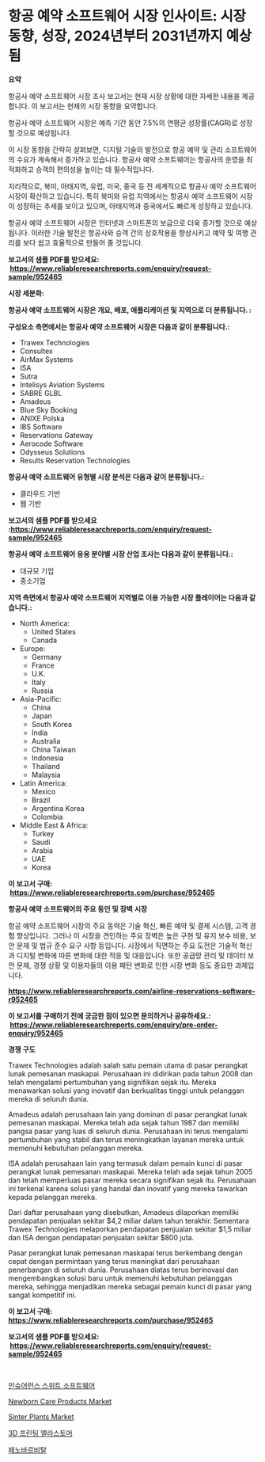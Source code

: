 <p><h1>항공 예약 소프트웨어 시장 인사이트: 시장 동향, 성장, 2024년부터 2031년까지 예상됨</h1></p><p><strong>요약</strong></p>
<p><p>항공사 예약 소프트웨어 시장 조사 보고서는 현재 시장 상황에 대한 자세한 내용을 제공합니다. 이 보고서는 현재의 시장 동향을 요약합니다.</p><p>항공사 예약 소프트웨어 시장은 예측 기간 동안 7.5%의 연평균 성장률(CAGR)로 성장할 것으로 예상됩니다.</p><p>이 시장 동향을 간략히 살펴보면, 디지털 기술의 발전으로 항공 예약 및 관리 소프트웨어의 수요가 계속해서 증가하고 있습니다. 항공사 예약 소프트웨어는 항공사의 운영을 최적화하고 승객의 편의성을 높이는 데 필수적입니다.</p><p>지리적으로, 북미, 아태지역, 유럽, 미국, 중국 등 전 세계적으로 항공사 예약 소프트웨어 시장이 확산하고 있습니다. 특히 북미와 유럽 지역에서는 항공사 예약 소프트웨어 시장이 성장하는 추세를 보이고 있으며, 아태지역과 중국에서도 빠르게 성장하고 있습니다.</p><p>항공사 예약 소프트웨어 시장은 인터넷과 스마트폰의 보급으로 더욱 증가할 것으로 예상됩니다. 이러한 기술 발전은 항공사와 승객 간의 상호작용을 향상시키고 예약 및 여행 관리를 보다 쉽고 효율적으로 만들어 줄 것입니다.</p></p>
<p><strong>보고서의 샘플 PDF를 받으세요: &nbsp;<a href="https://www.reliableresearchreports.com/enquiry/request-sample/952465">https://www.reliableresearchreports.com/enquiry/request-sample/952465</a></strong></p>
<p><strong>시장 세분화:</strong></p>
<p><strong> 항공사 예약 소프트웨어 시장은 개요, 배포, 애플리케이션 및 지역으로 더 분류됩니다. :</strong></p>
<p><strong>구성요소 측면에서는 항공사 예약 소프트웨어 시장은 다음과 같이 분류됩니다.:</strong></p>
<p><ul><li>Trawex Technologies</li><li>Consultex</li><li>AirMax Systems</li><li>ISA</li><li>Sutra</li><li>Intelisys Aviation Systems</li><li>SABRE GLBL</li><li>Amadeus</li><li>Blue Sky Booking</li><li>ANIXE Polska</li><li>IBS Software</li><li>Reservations Gateway</li><li>Aerocode Software</li><li>Odysseus Solutions</li><li>Results Reservation Technologies</li></ul></p>
<p><strong> 항공사 예약 소프트웨어 유형별 시장 분석은 다음과 같이 분류됩니다.:</strong></p>
<p><ul><li>클라우드 기반</li><li>웹 기반</li></ul></p>
<p><strong>보고서의 샘플 PDF를 받으세요 :<a href="https://www.reliableresearchreports.com/enquiry/request-sample/952465">https://www.reliableresearchreports.com/enquiry/request-sample/952465</a></strong></p>
<p><strong> 항공사 예약 소프트웨어 응용 분야별 시장 산업 조사는 다음과 같이 분류됩니다.:</strong></p>
<p><ul><li>대규모 기업</li><li>중소기업</li></ul></p>
<p><strong>지역 측면에서 항공사 예약 소프트웨어 지역별로 이용 가능한 시장 플레이어는 다음과 같습니다.:</strong></p>
<p><ul>
    <li>
        North America:
        <ul>
            <li>United States</li>
            <li>Canada</li>
        </ul>
    </li>
    <li>
        Europe:
        <ul>
            <li>Germany</li>
            <li>France</li>
            <li>U.K.</li>
            <li>Italy</li>
            <li>Russia</li>
        </ul>
    </li>
    <li>
        Asia-Pacific:
        <ul>
            <li>China</li>
            <li>Japan</li>
            <li>South Korea</li>
            <li>India</li>
            <li>Australia</li>
            <li>China Taiwan</li>
            <li>Indonesia</li>
            <li>Thailand</li>
            <li>Malaysia</li>
        </ul>
    </li>
    <li>
        Latin America:
        <ul>
            <li>Mexico</li>
            <li>Brazil</li>
            <li>Argentina Korea</li>
            <li>Colombia</li>
        </ul>
    </li>
    <li>
        Middle East & Africa:
        <ul>
            <li>Turkey</li>
            <li>Saudi</li>
            <li>Arabia</li>
            <li>UAE</li>
            <li>Korea</li>
        </ul>
    </li>
    </ul></p>
<p><strong>이 보고서 구매: &nbsp;<a href="https://www.reliableresearchreports.com/purchase/952465">https://www.reliableresearchreports.com/purchase/952465</a></strong></p>
<p><strong>항공사 예약 소프트웨어의 주요 동인 및 장벽 시장</strong></p>
<p><p>항공 예약 소프트웨어 시장의 주요 동력은 기술 혁신, 빠른 예약 및 결제 시스템, 고객 경험 향상입니다. 그러나 이 시장을 견인하는 주요 장벽은 높은 구현 및 유지 보수 비용, 보안 문제 및 법규 준수 요구 사항 등입니다. 시장에서 직면하는 주요 도전은 기술적 혁신과 디지털 변화에 따른 변화에 대한 적응 및 대응입니다. 또한 공급망 관리 및 데이터 보안 문제, 경쟁 상황 및 이용자들의 이용 패턴 변화로 인한 시장 변화 등도 중요한 과제입니다.</p></p>
<p><strong><a href="https://www.reliableresearchreports.com/airline-reservations-software-r952465">https://www.reliableresearchreports.com/airline-reservations-software-r952465</a></strong></p>
<p><strong>이 보고서를 구매하기 전에 궁금한 점이 있으면 문의하거나 공유하세요.: &nbsp;<a href="https://www.reliableresearchreports.com/enquiry/pre-order-enquiry/952465">https://www.reliableresearchreports.com/enquiry/pre-order-enquiry/952465</a></strong></p>
<p><strong>경쟁 구도</strong></p>
<p><p>Trawex Technologies adalah salah satu pemain utama di pasar perangkat lunak pemesanan maskapai. Perusahaan ini didirikan pada tahun 2008 dan telah mengalami pertumbuhan yang signifikan sejak itu. Mereka menawarkan solusi yang inovatif dan berkualitas tinggi untuk pelanggan mereka di seluruh dunia.</p><p>Amadeus adalah perusahaan lain yang dominan di pasar perangkat lunak pemesanan maskapai. Mereka telah ada sejak tahun 1987 dan memiliki pangsa pasar yang luas di seluruh dunia. Perusahaan ini terus mengalami pertumbuhan yang stabil dan terus meningkatkan layanan mereka untuk memenuhi kebutuhan pelanggan mereka.</p><p>ISA adalah perusahaan lain yang termasuk dalam pemain kunci di pasar perangkat lunak pemesanan maskapai. Mereka telah ada sejak tahun 2005 dan telah memperluas pasar mereka secara signifikan sejak itu. Perusahaan ini terkenal karena solusi yang handal dan inovatif yang mereka tawarkan kepada pelanggan mereka.</p><p>Dari daftar perusahaan yang disebutkan, Amadeus dilaporkan memiliki pendapatan penjualan sekitar $4,2 miliar dalam tahun terakhir. Sementara Trawex Technologies melaporkan pendapatan penjualan sekitar $1,5 miliar dan ISA dengan pendapatan penjualan sekitar $800 juta.</p><p>Pasar perangkat lunak pemesanan maskapai terus berkembang dengan cepat dengan permintaan yang terus meningkat dari perusahaan penerbangan di seluruh dunia. Perusahaan diatas terus berinovasi dan mengembangkan solusi baru untuk memenuhi kebutuhan pelanggan mereka, sehingga menjadikan mereka sebagai pemain kunci di pasar yang sangat kompetitif ini.</p></p>
<p><strong>이 보고서 구매: &nbsp; <a href="https://www.reliableresearchreports.com/purchase/952465">https://www.reliableresearchreports.com/purchase/952465</a></strong></p>
<p><strong>보고서의 샘플 PDF를 받으세요: &nbsp;<a href="https://www.reliableresearchreports.com/enquiry/request-sample/952465">https://www.reliableresearchreports.com/enquiry/request-sample/952465</a></strong><strong></strong></p>
<p>&nbsp;</p>
<p><p><a href="https://github.com/chupp85/Market-Research-Report-List-1/blob/main/730827771933.md">인슈어런스 스위트 소프트웨어</a></p><p><a href="https://issuu.com/reportprime-2/docs/newborn-care-products-market-size-2030.pptx">Newborn Care Products Market</a></p><p><a href="https://github.com/nathandecarvalho/Market-Research-Report-List-3/blob/main/sinter-plants-market.md">Sinter Plants Market</a></p><p><a href="https://medium.com/@emmettsaynford43546/3d-%ED%94%84%EB%A6%B0%ED%8C%85%EB%90%9C-%EC%97%98%EB%9D%BC%EC%8A%A4%ED%86%A0%EB%A8%B8-%EC%8B%9C%EC%9E%A5%EC%9D%80-%EC%8B%9C%EC%9E%A5-%EC%A0%90%EC%9C%A0%EC%9C%A8-%EA%B7%9C%EB%AA%A8-%EB%B0%8F-2031%EB%85%84%EA%B9%8C%EC%A7%80%EC%9D%98-%EC%98%88%EC%83%81-%EC%98%88%EC%B8%A1%EC%97%90-%EC%B4%88%EC%A0%90%EC%9D%84-%EB%A7%9E%EC%B6%A5%EB%8B%88%EB%8B%A4-72b5712383fc">3D 프린팅 엘라스토머</a></p><p><a href="https://github.com/JackieFauhey9089475/Market-Research-Report-List-1/blob/main/824721971932.md">페노바르비탈</a></p></p>